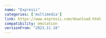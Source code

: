 ```yaml
---
name: "Expresii"
categories: ['multimedia']
link: https://www.expresii.com/download.html
compatibility: emulation
versionFrom: "2023.11.18"
---
```



